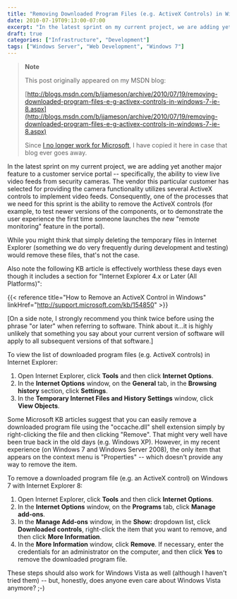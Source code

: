 ```yaml
---
title: "Removing Downloaded Program Files (e.g. ActiveX Controls) in Windows 7/IE 8"
date: 2010-07-19T09:13:00-07:00
excerpt: "In the latest sprint on my current project, we are adding yet another major feature to a customer service portal -- specifically, the ability to view live video feeds from security cameras. The vendor this particular customer has selected for providing..."
draft: true
categories: ["Infrastructure", "Development"]
tags: ["Windows Server", "Web Development", "Windows 7"]
---
```


> **Note**
>
> This post originally appeared on my MSDN blog:
>
> [http://blogs.msdn.com/b/jjameson/archive/2010/07/19/removing-downloaded-program-files-e-g-activex-controls-in-windows-7-ie-8.aspx](http://blogs.msdn.com/b/jjameson/archive/2010/07/19/removing-downloaded-program-files-e-g-activex-controls-in-windows-7-ie-8.aspx)
>
> Since [I no longer work for Microsoft](/blog/jjameson/2011/09/02/last-day-with-microsoft), I have copied it here in case that blog ever goes away.

In the latest sprint on my current project, we are adding yet another major feature to a customer service portal -- specifically, the ability to view live video feeds from security cameras. The vendor this particular customer has selected for providing the camera functionality utilizes several ActiveX controls to implement video feeds. Consequently, one of the processes that we need for this sprint is the ability to remove the ActiveX controls (for example, to test newer versions of the components, or to demonstrate the user experience the first time someone launches the new "remote monitoring" feature in the portal).

While you might think that simply deleting the temporary files in Internet Explorer (something we do very frequently during development and testing) would remove these files, that's not the case.

Also note the following KB article is effectively worthless these days even though it includes a section for "Internet Explorer 4.x or Later (All Platforms)":

{{< reference title="How to Remove an ActiveX Control in Windows" linkHref="http://support.microsoft.com/kb/154850" >}}

[On a side note, I strongly recommend you think twice before using the phrase "or later" when referring to software. Think about it...it is highly unlikely that something you say about your current version of software will apply to all subsequent versions of that software.]

To view the list of downloaded program files (e.g. ActiveX controls) in Internet Explorer:

1. Open Internet Explorer, click **Tools** and then click **Internet Options**.
2. In the **Internet Options** window, on the **General** tab, in the **Browsing history** section, click **Settings**.
3. In the **Temporary Internet Files and History Settings** window, click **View Objects**.

Some Microsoft KB articles suggest that you can easily remove a downloaded program file using the "occache.dll" shell extension simply by right-clicking the file and then clicking "Remove". That might very well have been true back in the old days (e.g. Windows XP). However, in my recent experience (on Windows 7 and Windows Server 2008), the only item that appears on the context menu is "Properties" -- which doesn't provide any way to remove the item.

To remove a downloaded program file (e.g. an ActiveX control) on Windows 7 with Internet Explorer 8:

1. Open Internet Explorer, click **Tools** and then click **Internet Options**.
2. In the **Internet Options** window, on the **Programs** tab, click **Manage add-ons**.
3. In the **Manage Add-ons** window, in the **Show:** dropdown list, click **Downloaded controls**, right-click the item that you want to remove, and then click **More Information**.
4. In the **More Information** window, click **Remove**. If necessary, enter the credentials for an administrator on the computer, and then click **Yes** to remove the downloaded program file.

These steps should also work for Windows Vista as well (although I haven't tried them) -- but, honestly, does anyone even care about Windows Vista anymore?  ;-)

